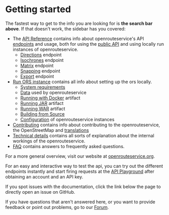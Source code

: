 # Getting started


The fastest way to get to the info you are looking for is **the search bar above**. If that doesn't work, the sidebar has you covered:

* The [API Reference](api-reference/index.md) contains info about openrouteservice's API [endpoints](api-reference/endpoints/index.md) and usage, both for using the [public API](https://openrouteservice.org/dev/#/api-docs) and using locally run instances of openrouteservice.
  * [Directions](api-reference/endpoints/directions/index.md) endpoint
  * [Isochrones](api-reference/endpoints/isochrones/index.md) endpoint
  * [Matrix](api-reference/endpoints/matrix/index.md) endpoint
  * [Snapping](api-reference/endpoints/snapping/index.md) endpoint
  * [Export](api-reference/endpoints/export/index.md) endpoint
* [Run ORS instance](run-instance/index.md) contains all info about setting up the ors locally. 
  * [System requirements](run-instance/system-requirements)
  * [Data](run-instance/data) used by openrouteservice
  * [Running with Docker](run-instance/running-with-docker.md) artifact
  * [Running JAR](run-instance/running-jar.md) artifact
  * [Running WAR](run-instance/running-war.md) artifact
  * [Building from Source](run-instance/building-from-source.md)
  * [Configuration](run-instance/configuration/index.md) of openrouteservice instances
* [Contributing](contributing/index.md) contains info about contributing to the openrouteservice, the OpenStreetMap and [translations](contributing/contributing-translations)
* [Technical details](technical-details/index.md) contains all sorts of explanation about the internal workings of the openrouteservice.
* [FAQ](frequently-asked-questions) contains answers to frequently asked questions.

For a more general overview, visit our website at [openrouteservice.org](https://openrouteservice.org).

For an easy and interactive way to test the api, you can try out the different endpoints instantly and start firing requests at the [API Playground](https://openrouteservice.org/dev/#/api-docs) after obtaining an account and an API key. 

If you spot issues with the documentation, click the link below the page to directly open an issue on GitHub.

If you have questions that aren't answered here, or you want to provide feedback or point out problems, go to our [Forum](https://ask.openrouteservice.org).
